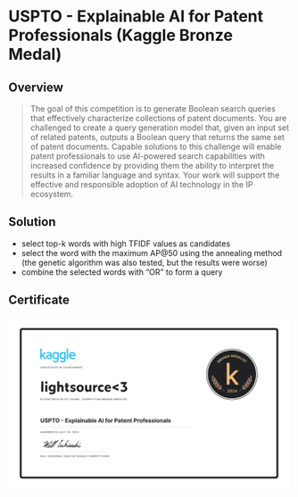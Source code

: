 # USPTO - Explainable AI for Patent Professionals (Kaggle Bronze Medal)

## Overview

> The goal of this competition is to generate Boolean search queries that effectively characterize collections of patent documents. You are challenged to create a query generation model that, given an input set of related patents, outputs a Boolean query that returns the same set of patent documents. Capable solutions to this challenge will enable patent professionals to use AI-powered search capabilities with increased confidence by providing them the ability to interpret the results in a familiar language and syntax. Your work will support the effective and responsible adoption of AI technology in the IP ecosystem.

## Solution

- select top-k words with high TFIDF values as candidates
- select the word with the maximum AP@50 using the annealing method (the genetic algorithm was also tested, but the results were worse)
- combine the selected words with “OR” to form a query

## Certificate

![certificate](certificate.png)
